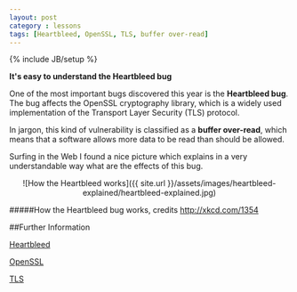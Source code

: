 ```yaml
---
layout: post
category : lessons
tags: [Heartbleed, OpenSSL, TLS, buffer over-read]
---
```

{% include JB/setup %}

**It's easy to understand the Heartbleed bug**

<!--more-->

One of the most important bugs discovered this year is the **Heartbleed bug**. The bug affects the OpenSSL cryptography library, which is a widely used implementation of the Transport Layer Security (TLS) protocol.

In jargon, this kind of vulnerability is classified as a **buffer over-read**, which means that a software allows more data to be read than should be allowed. 

Surfing in the Web I found a nice picture which explains in a very understandable way what are the effects of this bug.  

<div style="text-align:center" markdown="1">
![How the Heartbleed works]({{ site.url }}/assets/images/heartbleed-explained/heartbleed-explained.jpg)
</div>

#####How the Heartbleed bug works, credits http://xkcd.com/1354

##Further Information

[Heartbleed](http://en.wikipedia.org/wiki/Heartbleede)

[OpenSSL](http://en.wikipedia.org/wiki/OpenSSL)

[TLS](http://en.wikipedia.org/wiki/Transport_Layer_Security)